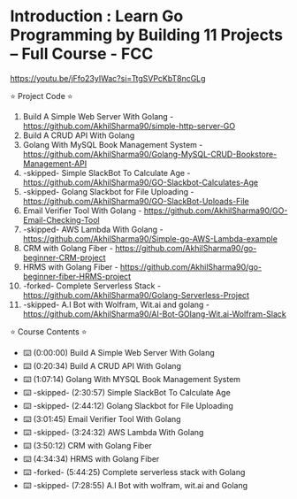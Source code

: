 # Introduction : Learn Go Programming by Building 11 Projects – Full Course - FCC

https://youtu.be/jFfo23yIWac?si=TtgSVPcKbT8ncGLg

⭐️ Project Code ⭐️
1. Build A Simple Web Server With Golang - https://github.com/AkhilSharma90/simple-http-server-GO
2. Build A CRUD API With Golang
3. Golang With MySQL Book Management System - https://github.com/AkhilSharma90/Golang-MySQL-CRUD-Bookstore-Management-API
4. -skipped- Simple SlackBot To Calculate Age - https://github.com/AkhilSharma90/GO-Slackbot-Calculates-Age
5. -skipped- Golang Slackbot for File Uploading - https://github.com/AkhilSharma90/GO-SlackBot-Uploads-File
6. Email Verifier Tool With Golang -  https://github.com/AkhilSharma90/GO-Email-Checking-Tool
7. -skipped- AWS Lambda With Golang - https://github.com/AkhilSharma90/Simple-go-AWS-Lambda-example
8. CRM with Golang Fiber - https://github.com/AkhilSharma90/go-beginner-CRM-project
9. HRMS with Golang Fiber - https://github.com/AkhilSharma90/go-beginner-fiber-HRMS-project
10. -forked- Complete Serverless Stack - https://github.com/AkhilSharma90/Golang-Serverless-Project
11. -skipped- A.I Bot with Wolfram, Wit.ai and golang - https://github.com/AkhilSharma90/AI-Bot-GOlang-Wit.ai-Wolfram-Slack

⭐️ Course Contents ⭐️
- ⌨️ (0:00:00) Build A Simple Web Server With Golang
- ⌨️ (0:20:34) Build A CRUD API With Golang
- ⌨️ (1:07:14) Golang With MYSQL Book Management System
- ⌨️ -skipped- (2:30:57) Simple SlackBot To Calculate Age
- ⌨️ -skipped- (2:44:12) Golang Slackbot for File Uploading
- ⌨️ (3:01:45) Email Verifier Tool With Golang
- ⌨️ -skipped- (3:24:32) AWS Lambda With Golang
- ⌨️ (3:50:12) CRM with Golang Fiber
- ⌨️ (4:34:34) HRMS with Golang Fiber
- ⌨️ -forked- (5:44:25) Complete serverless stack with Golang
- ⌨️ -skipped- (7:28:55) A.I Bot with wolfram, wit.ai and Golang